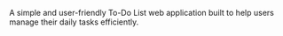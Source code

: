A simple and user-friendly To-Do List web application built to help users manage their daily tasks efficiently.
